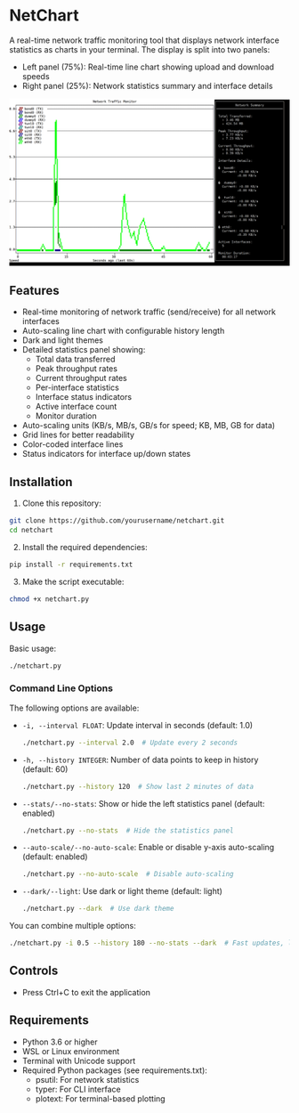 # NetChart

A real-time network traffic monitoring tool that displays network interface statistics as charts in your terminal. The display is split into two panels:
- Left panel (75%): Real-time line chart showing upload and download speeds
- Right panel (25%): Network statistics summary and interface details

![NetChart Demo](images/demo.png)

## Features

- Real-time monitoring of network traffic (send/receive) for all network interfaces
- Auto-scaling line chart with configurable history length
- Dark and light themes
- Detailed statistics panel showing:
  - Total data transferred
  - Peak throughput rates
  - Current throughput rates
  - Per-interface statistics
  - Interface status indicators
  - Active interface count
  - Monitor duration
- Auto-scaling units (KB/s, MB/s, GB/s for speed; KB, MB, GB for data)
- Grid lines for better readability
- Color-coded interface lines
- Status indicators for interface up/down states

## Installation

1. Clone this repository:
```bash
git clone https://github.com/yourusername/netchart.git
cd netchart
```

2. Install the required dependencies:
```bash
pip install -r requirements.txt
```

3. Make the script executable:
```bash
chmod +x netchart.py
```

## Usage

Basic usage:
```bash
./netchart.py
```

### Command Line Options

The following options are available:

- `-i, --interval FLOAT`: Update interval in seconds (default: 1.0)
  ```bash
  ./netchart.py --interval 2.0  # Update every 2 seconds
  ```

- `-h, --history INTEGER`: Number of data points to keep in history (default: 60)
  ```bash
  ./netchart.py --history 120  # Show last 2 minutes of data
  ```

- `--stats/--no-stats`: Show or hide the left statistics panel (default: enabled)
  ```bash
  ./netchart.py --no-stats  # Hide the statistics panel
  ```

- `--auto-scale/--no-auto-scale`: Enable or disable y-axis auto-scaling (default: enabled)
  ```bash
  ./netchart.py --no-auto-scale  # Disable auto-scaling
  ```

- `--dark/--light`: Use dark or light theme (default: light)
  ```bash
  ./netchart.py --dark  # Use dark theme
  ```

You can combine multiple options:
```bash
./netchart.py -i 0.5 --history 180 --no-stats --dark  # Fast updates, longer history, no stats, dark theme
```

## Controls

- Press Ctrl+C to exit the application

## Requirements

- Python 3.6 or higher
- WSL or Linux environment
- Terminal with Unicode support
- Required Python packages (see requirements.txt):
  - psutil: For network statistics
  - typer: For CLI interface
  - plotext: For terminal-based plotting


